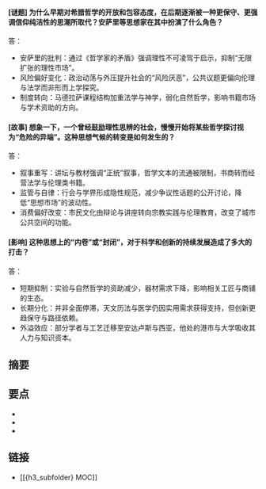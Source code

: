 #### [谜题] 为什么早期对希腊哲学的开放和包容态度，在后期逐渐被一种更保守、更强调信仰纯洁性的思潮所取代？安萨里等思想家在其中扮演了什么角色？
答：
- 安萨里的批判：通过《哲学家的矛盾》强调理性不可凌驾于启示，抑制“无限扩张的理性市场”。
- 风险偏好变化：政治动荡与外压提升社会的“风险厌恶”，公共议题更偏向伦理与法学而非形而上学探究。
- 制度转向：马德拉萨课程结构加重法学与神学，弱化自然哲学，影响书籍市场与学术资助的方向。


#### [故事] 想象一下，一个曾经鼓励理性思辨的社会，慢慢开始将某些哲学探讨视为“危险的异端”。这种思想气候的转变是如何发生的？
答：
- 叙事重写：讲坛与教材强调“正统”叙事，哲学文本的流通被限制，书商转而经营法学与伦理类书籍。
- 监管与自律：行会与学界形成隐性规范，减少争议性话题的公开讨论，降低“思想市场”的波动性。
- 消费偏好改变：市民文化由辩论与讲座转向宗教实践与伦理教育，改变了城市公共空间的功能。


#### [影响] 这种思想上的“内卷”或“封闭”，对于科学和创新的持续发展造成了多大的打击？
答：
- 短期抑制：实验与自然哲学的资助减少，器材需求下降，影响相关工匠与商铺的生态。
- 长期分化：并非全面停滞，天文历法与医学仍因实用需求获得支持，但创新更趋保守与路径依赖。
- 外溢效应：部分学者与工艺迁移至安达卢斯与西亚，他处的港市与大学吸收其人力与知识资本。


## 摘要


## 要点

- 
- 
- 

## 链接

- [[{h3_subfolder} MOC]]

